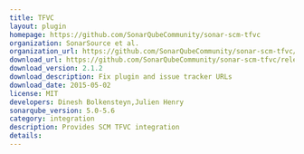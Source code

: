 ```yaml
---
title: TFVC
layout: plugin
homepage: https://github.com/SonarQubeCommunity/sonar-scm-tfvc
organization: SonarSource et al.
organization_url: https://github.com/SonarQubeCommunity/sonar-scm-tfvc/graphs/contributors
download_url: https://github.com/SonarQubeCommunity/sonar-scm-tfvc/releases/download/2.1.2/sonar-scm-tfvc-plugin-2.1.2.jar
download_version: 2.1.2
download_description: Fix plugin and issue tracker URLs
download_date: 2015-05-02
license: MIT
developers: Dinesh Bolkensteyn,Julien Henry
sonarqube_version: 5.0-5.6
category: integration
description: Provides SCM TFVC integration
details: 
---
```

